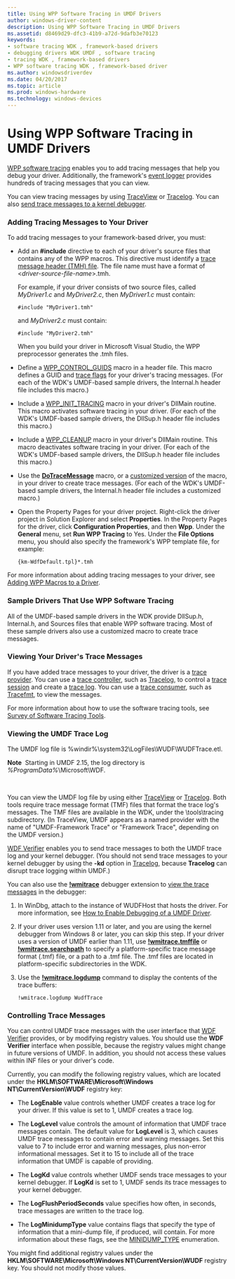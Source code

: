 ```yaml
---
title: Using WPP Software Tracing in UMDF Drivers
author: windows-driver-content
description: Using WPP Software Tracing in UMDF Drivers
ms.assetid: d8469d29-dfc3-41b9-a72d-9dafb3e70123
keywords:
- software tracing WDK , framework-based drivers
- debugging drivers WDK UMDF , software tracing
- tracing WDK , framework-based drivers
- WPP software tracing WDK , framework-based driver
ms.author: windowsdriverdev
ms.date: 04/20/2017
ms.topic: article
ms.prod: windows-hardware
ms.technology: windows-devices
---
```


# Using WPP Software Tracing in UMDF Drivers


[WPP software tracing](https://msdn.microsoft.com/library/windows/hardware/ff556204) enables you to add tracing messages that help you debug your driver. Additionally, the framework's [event logger](using-the-framework-s-event-logger.md) provides hundreds of tracing messages that you can view.

You can view tracing messages by using [TraceView](https://msdn.microsoft.com/library/windows/hardware/ff553872) or [Tracelog](https://msdn.microsoft.com/library/windows/hardware/ff552994). You can also [send trace messages to a kernel debugger](https://msdn.microsoft.com/library/windows/hardware/ff546837).

### Adding Tracing Messages to Your Driver

To add tracing messages to your framework-based driver, you must:

-   Add an **\#include** directive to each of your driver's source files that contains any of the WPP macros. This directive must identify a [trace message header (TMH) file](https://msdn.microsoft.com/library/windows/hardware/ff553926). The file name must have a format of &lt;*driver-source-file-name*&gt;.tmh.

    For example, if your driver consists of two source files, called *MyDriver1.c* and *MyDriver2.c*, then *MyDriver1.c* must contain:

    `#include "MyDriver1.tmh"`

    and *MyDriver2.c* must contain:

    `#include "MyDriver2.tmh"`

    When you build your driver in Microsoft Visual Studio, the WPP preprocessor generates the .tmh files.

-   Define a [WPP\_CONTROL\_GUIDS](https://msdn.microsoft.com/library/windows/hardware/ff556186) macro in a header file. This macro defines a GUID and [trace flags](https://msdn.microsoft.com/library/windows/hardware/ff553904) for your driver's tracing messages. (For each of the WDK's UMDF-based sample drivers, the Internal.h header file includes this macro.)

-   Include a [WPP\_INIT\_TRACING](https://msdn.microsoft.com/library/windows/hardware/ff556191) macro in your driver's DllMain routine. This macro activates software tracing in your driver. (For each of the WDK's UMDF-based sample drivers, the DllSup.h header file includes this macro.)

-   Include a [WPP\_CLEANUP](https://msdn.microsoft.com/library/windows/hardware/ff556179) macro in your driver's DllMain routine. This macro deactivates software tracing in your driver. (For each of the WDK's UMDF-based sample drivers, the DllSup.h header file includes this macro.)

-   Use the [**DoTraceMessage**](https://msdn.microsoft.com/library/windows/hardware/ff544918) macro, or a [customized version](https://msdn.microsoft.com/library/windows/hardware/ff542492) of the macro, in your driver to create trace messages. (For each of the WDK's UMDF-based sample drivers, the Internal.h header file includes a customized macro.)

-   Open the Property Pages for your driver project. Right-click the driver project in Solution Explorer and select **Properties**. In the Property Pages for the driver, click **Configuration Properties**, and then **Wpp**. Under the **General** menu, set **Run WPP Tracing** to Yes. Under the **File Options** menu, you should also specify the framework's WPP template file, for example:

    ``` syntax
    {km-WdfDefault.tpl}*.tmh
    ```

For more information about adding tracing messages to your driver, see [Adding WPP Macros to a Driver](https://msdn.microsoft.com/library/windows/hardware/ff541243).

### Sample Drivers That Use WPP Software Tracing

All of the UMDF-based sample drivers in the WDK provide DllSup.h, Internal.h, and Sources files that enable WPP software tracing. Most of these sample drivers also use a customized macro to create trace messages.

### Viewing Your Driver's Trace Messages

If you have added trace messages to your driver, the driver is a [trace provider](https://msdn.microsoft.com/library/windows/hardware/ff553944). You can use a [trace controller](https://msdn.microsoft.com/library/windows/hardware/ff553901), such as [Tracelog](https://msdn.microsoft.com/library/windows/hardware/ff552994), to control a [trace session](https://msdn.microsoft.com/library/windows/hardware/ff553950) and create a [trace log](https://msdn.microsoft.com/library/windows/hardware/ff553911). You can use a [trace consumer](https://msdn.microsoft.com/library/windows/hardware/ff553900), such as [Tracefmt](https://msdn.microsoft.com/library/windows/hardware/ff552974), to view the messages.

For more information about how to use the software tracing tools, see [Survey of Software Tracing Tools](https://msdn.microsoft.com/library/windows/hardware/ff552869).

### Viewing the UMDF Trace Log

The UMDF log file is %windir%\\system32\\LogFiles\\WUDF\\WUDFTrace.etl.

**Note**  Starting in UMDF 2.15, the log directory is *%ProgramData%*\\Microsoft\\WDF.

 

You can view the UMDF log file by using either [TraceView](https://msdn.microsoft.com/library/windows/hardware/ff553872) or [Tracelog](https://msdn.microsoft.com/library/windows/hardware/ff552994). Both tools require trace message format (TMF) files that format the trace log's messages. The TMF files are available in the WDK, under the \\tools\\tracing subdirectory. (In TraceView, UMDF appears as a named provider with the name of "UMDF-Framework Trace" or "Framework Trace", depending on the UMDF version.)

[WDF Verifier](https://msdn.microsoft.com/library/windows/hardware/ff556129) enables you to send trace messages to both the UMDF trace log and your kernel debugger. (You should not send trace messages to your kernel debugger by using the **-kd** option in [Tracelog](https://msdn.microsoft.com/library/windows/hardware/ff552994), because **Tracelog** can disrupt trace logging within UMDF.)

You can also use the [**!wmitrace**](https://msdn.microsoft.com/library/windows/hardware/ff561362) debugger extension to [view the trace messages](https://msdn.microsoft.com/library/windows/hardware/ff546837) in the debugger:

1.  In WinDbg, attach to the instance of WUDFHost that hosts the driver. For more information, see [How to Enable Debugging of a UMDF Driver](enabling-a-debugger.md).
2.  If your driver uses version 1.11 or later, and you are using the kernel debugger from Windows 8 or later, you can skip this step. If your driver uses a version of UMDF earlier than 1.11, use [**!wmitrace.tmffile**](https://msdn.microsoft.com/library/windows/hardware/ff566173) or [**!wmitrace.searchpath**](https://msdn.microsoft.com/library/windows/hardware/ff566163) to specify a platform-specific trace message format (.tmf) file, or a path to a .tmf file. The .tmf files are located in platform-specific subdirectories in the WDK.

3.  Use the [**!wmitrace.logdump**](https://msdn.microsoft.com/library/windows/hardware/ff566159) command to display the contents of the trace buffers:

    ``` syntax
    !wmitrace.logdump WudfTrace
    ```

### Controlling Trace Messages

You can control UMDF trace messages with the user interface that [WDF Verifier](https://msdn.microsoft.com/library/windows/hardware/ff556129) provides, or by modifying registry values. You should use the **WDF Verifier** interface when possible, because the registry values might change in future versions of UMDF. In addition, you should not access these values within INF files or your driver's code.

Currently, you can modify the following registry values, which are located under the **HKLM\\SOFTWARE\\Microsoft\\Windows NT\\CurrentVersion\\WUDF** registry key:

-   The **LogEnable** value controls whether UMDF creates a trace log for your driver. If this value is set to 1, UMDF creates a trace log.

-   The **LogLevel** value controls the amount of information that UMDF trace messages contain. The default value for **LogLevel** is 3, which causes UMDF trace messages to contain error and warning messages. Set this value to 7 to include error and warning messages, plus non-error informational messages. Set it to 15 to include all of the trace information that UMDF is capable of providing.

-   The **LogKd** value controls whether UMDF sends trace messages to your kernel debugger. If **LogKd** is set to 1, UMDF sends its trace messages to your kernel debugger.

-   The **LogFlushPeriodSeconds** value specifies how often, in seconds, trace messages are written to the trace log.

-   The **LogMinidumpType** value contains flags that specify the type of information that a mini-dump file, if produced, will contain. For more information about these flags, see the [MINIDUMP\_TYPE](http://go.microsoft.com/fwlink/p/?linkid=160310) enumeration.

You might find additional registry values under the **HKLM\\SOFTWARE\\Microsoft\\Windows NT\\CurrentVersion\\WUDF** registry key. You should not modify those values.

 

 





